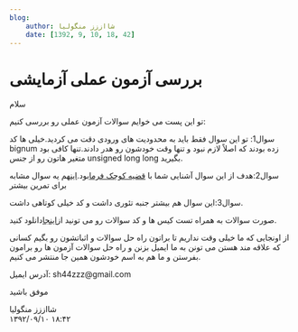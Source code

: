 ```yaml
---
blog:
    author: شااززز منگولیا
    date: [1392, 9, 10, 18, 42]
---
```

# بررسی آزمون عملی آزمایشی

<div class="cnt">
سلام<p></p>
<p>تو این پست می خوایم سوالات آزمون عملی رو بررسی کنیم:</p>
<p>سوال1: تو این سوال فقط باید به محدودیت های ورودی دقت می کردید.خیلی ها کد bignum زده بودند که اصلاً لازم نبود و تنها وقت خودشون رو هدر دادند.تنها کافی بود متغیر هاتون رو از جنس unsigned long long بگیرید.</p>
<p>سوال2:هدف از این سوال آشنایی شما با <a href="http://en.wikipedia.org/wiki/Fermat%27s_little_theorem">قضیه کوچک فرما</a>بود.<a href="http://codeforces.com/contest/300/problem/C">این</a>هم یه سوال مشابه برای تمرین بیشتر</p>
<p>سوال3:این سوال هم بیشتر جنبه تئوری داشت و کد خیلی کوتاهی داشت.</p>
<p>صورت سوالات به همراه تست کیس ها و کد سوالات رو می تونید از<a href="http://bayanbox.ir/id/6635296882776031230">اینجا</a>دانلود کنید.</p>
<p>از اونجایی که ما خیلی وقت نداریم تا براتون راه حل سوالات و اثباتشون رو بگیم کسانی که علاقه مند هستن می تونن به ما ایمیل بزنن و راه حل سوالات آزمون ها رو برامون بفرستن و ما هم به اسم خودشون همین جا منتشر می کنیم.</p>
<p>آدرس ایمیل: sh44zzz@gmail.com</p>
<p>موفق باشید</p>
</div>

<div class="blog-info">
    <div class="blog-author">شااززز منگولیا</div>
    <div class="blog-date">۱۳۹۲/۰۹/۱۰ ۱۸:۴۲</div>
</div>

